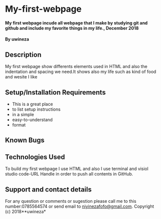 # My-first-webpage
#### My first webpage incude all webpage that I make by studying git and github and include my favorite things in my life., December 2018
#### By **uwineza**
## Description
My first webpage show differents elements used in HTML and also the indentation and spacing we need.It shows also my life such as kind of food and wesite I like
## Setup/Installation Requirements
* This is a great place
* to list setup instructions
* in a simple
* easy-to-understand
* format
## Known Bugs
## Technologies Used
To build my first webpage I use HTML and also I use terminal and visiol studio code-URL Handle in order to push all contents in GitHub.
## Support and contact details
For any question or comments or sugestion please call me to this number:0785564574 or send email to niyinezafofo@gmail.com.
Copyright (c) 2018**uwineza*
